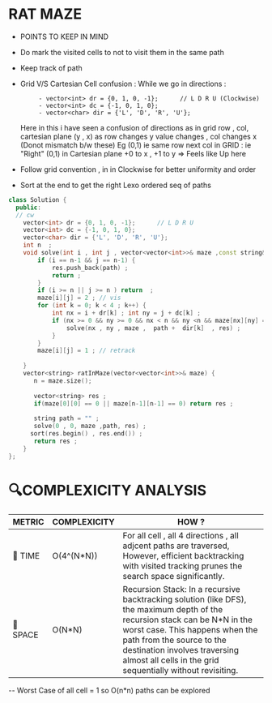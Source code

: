 # RAT MAZE 
- POINTS TO KEEP IN MIND
- Do mark the visited cells to not to visit them in the same path
- Keep track of path
- Grid  V/S Cartesian Cell confusion : While we go in directions :
  
           - vector<int> dr = {0, 1, 0, -1};      // L D R U (Clockwise)
           - vector<int> dc = {-1, 0, 1, 0};
           - vector<char> dir = {'L', 'D', 'R', 'U'};
  Here in this i have seen a confusion of directions as in grid row , col,  cartesian plane (y , x) as row changes y value changes , col changes x  (Donot mismatch b/w these)
  Eg (0,1) ie same row next col in GRID  : ie "Right"
      (0,1) in Cartesian plane  +0 to x , +1 to y => Feels like Up here
-  Follow grid convention , in in Clockwise for better uniformity and order
- Sort at the end to get the right Lexo ordered seq of paths 
 
```cpp
class Solution {
  public:
  // cw
    vector<int> dr = {0, 1, 0, -1};      // L D R U
    vector<int> dc = {-1, 0, 1, 0};
    vector<char> dir = {'L', 'D', 'R', 'U'};
    int n  ;
    void solve(int i , int j , vector<vector<int>>& maze ,const string& path, vector<string>& res) {
        if (i == n-1 && j == n-1) {
            res.push_back(path) ;
            return ;
        }
        if (i >= n || j >= n ) return  ;
        maze[i][j] = 2 ; // vis
        for (int k = 0; k < 4 ; k++) {
            int nx = i + dr[k] ; int ny = j + dc[k] ;
            if (nx >= 0 && ny >= 0 && nx < n && ny <n && maze[nx][ny] == 1 ) {
                solve(nx , ny , maze ,  path +  dir[k]  , res) ;
            }
        }
        maze[i][j] = 1 ; // retrack
        
    }
    vector<string> ratInMaze(vector<vector<int>>& maze) {
       n = maze.size();
       
       vector<string> res ;
       if(maze[0][0] == 0 || maze[n-1][n-1] == 0) return res ;
       
       string path = "" ;
       solve(0 , 0, maze ,path, res) ;
      sort(res.begin() , res.end()) ;
       return res ;
    }
};
```

# 🔍COMPLEXICITY ANALYSIS

| METRIC   | COMPLEXICITY  |    HOW ? |
|-----------|-------------|------------|
| 🧭 TIME  |   O(4^(N*N))   |  For all cell , all 4 directions , all adjcent paths are traversed, However, efficient backtracking with visited tracking prunes the search space significantly.       |
| 🧠 SPACE |   O(N*N)   |   Recursion Stack: In a recursive backtracking solution (like DFS), the maximum depth of the recursion stack can be N*N in the worst case. This happens when the path from the source to the destination involves traversing almost all cells in the grid sequentially without revisiting.       |
-- Worst Case of all cell = 1 so O(n*n) paths can be explored 

